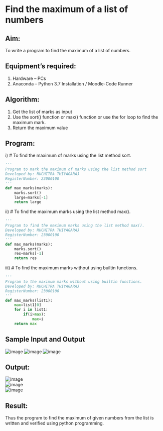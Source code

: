 # Find the maximum of a list of numbers
## Aim:
To write a program to find the maximum of a list of numbers.
## Equipment’s required:
1.	Hardware – PCs
2.	Anaconda – Python 3.7 Installation / Moodle-Code Runner
## Algorithm:
1.	Get the list of marks as input
2.	Use the sort() function or max() function or use the for loop to find the maximum mark.
3.	Return the maximum value
## Program:

i)	# To find the maximum of marks using the list method sort.
```Python
''' 
Program to mark the maximum of marks using the list method sort
Developed by: RUCHITRA THIYAGARAJ
RegisterNumber: 23000100
'''
def max_marks(marks):
    marks.sort()
    large=marks[-1]
    return large

```

ii)	# To find the maximum marks using the list method max().
```Python
''' 
Program to find the maximum marks using the list method max().
Developed by: RUCHITRA THIYAGARAJ
RegisterNumber: 23000100
'''
def max_marks(marks):
    marks.sort()
    res=marks[-1]
    return res

```

iii) # To find the maximum marks without using builtin functions.
```Python
''' 
Program to the maximum marks without using builtin functions.
Developed by: RUCHITRA THIYAGARAJ
RegisterNumber: 23000100
'''
def max_marks(list1):
    max=list1[0]
    for i in list1:
        if(i>max):
            max=i
    return max
```
## Sample Input and Output
![image](https://github.com/RuchitraThiyagaraj/FindMaximum/assets/154776996/5c0b03c1-6562-489c-bdf9-527c637ae809)
![image](https://github.com/RuchitraThiyagaraj/FindMaximum/assets/154776996/7ca621db-f164-4555-b4ac-efd7088a0a9b)
![image](https://github.com/RuchitraThiyagaraj/FindMaximum/assets/154776996/f96de9ae-c242-4834-a81c-9804b450078a)



## Output:
![image](https://github.com/RuchitraThiyagaraj/FindMaximum/assets/154776996/af33f0c5-61a7-45bc-87b9-f9d565fb2c7f)
</br>
![image](https://github.com/RuchitraThiyagaraj/FindMaximum/assets/154776996/89db2400-11a0-4014-9699-26470c60c294)
</br>
![image](https://github.com/RuchitraThiyagaraj/FindMaximum/assets/154776996/16c5ee20-93e5-4375-9245-5a115b5f00b1)



## Result:
Thus the program to find the maximum of given numbers from the list is written and verified using python programming.
